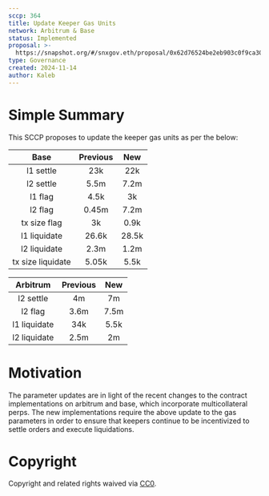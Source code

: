 ```yaml
---
sccp: 364
title: Update Keeper Gas Units
network: Arbitrum & Base
status: Implemented
proposal: >-
  https://snapshot.org/#/snxgov.eth/proposal/0x62d76524be2eb903c0f9ca307ac612ee8ae7886353bc7e5856150a697fdd6574
type: Governance
created: 2024-11-14
author: Kaleb
---
```


# Simple Summary

This SCCP proposes to update the keeper gas units as per the below:


|      **Base**     | **Previous** | **New** |
|:-----------------:|:------------:|:-------:|
|     l1 settle     |      23k     |   22k   |
|     l2 settle     |     5.5m     |   7.2m  |
|      l1 flag      |     4.5k     |    3k   |
|      l2 flag      |     0.45m    |   7.2m  |
|    tx size flag   |      3k      |   0.9k  |
|    l1 liquidate   |     26.6k    |  28.5k  |
|    l2 liquidate   |     2.3m     |   1.2m  |
| tx size liquidate |     5.05k    |   5.5k  |



| **Arbitrum** | **Previous** | **New** |
|:------------:|:------------:|:-------:|
|   l2 settle  |      4m      |    7m   |
|    l2 flag   |     3.6m     |   7.5m  |
| l1 liquidate |      34k     |   5.5k  |
| l2 liquidate |     2.5m     |    2m   |



# Motivation

The parameter updates are in light of the recent changes to the contract implementations on arbitrum and base, which incorporate multicollateral perps. The new implementations require the above update to the gas parameters in order to ensure that keepers continue to be incentivized to settle orders and execute liquidations.


# Copyright
Copyright and related rights waived via [CC0](https://creativecommons.org/publicdomain/zero/1.0/).

